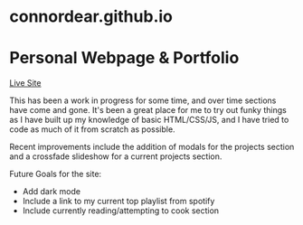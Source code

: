 # connordear.github.io

# Personal Webpage & Portfolio

[Live Site](https://connordear.ca)

This has been a work in progress for some time, and over time sections have come and gone. It's been a great place for me to try out funky things as I have built up my knowledge of basic HTML/CSS/JS, and I have tried to code as much of it from scratch as possible.

Recent improvements include the addition of modals for the projects section and a crossfade slideshow for a current projects section.

Future Goals for the site:

* Add dark mode
* Include a link to my current top playlist from spotify
* Include currently reading/attempting to cook section
